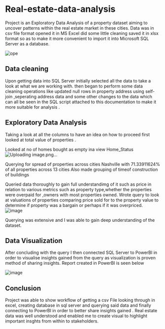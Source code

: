 # Real-estate-data-analysis
Project is an Exploratory Data Analysis of a property dataset aiming to uncover patterns within the real estate market in these cities.
Data was in csv file format opened it in MS Excel did some little cleaning saved it in xlsx format so as to make it more convenient to import it into Microsoft SQL Server as a database.

![ope](https://user-images.githubusercontent.com/107225504/226689468-203bb903-ac2a-4087-a023-0bf0cfcf93e8.jpg)

## Data cleaning
Upon getting data into SQL Server initially selected all the data to take a look at what we are working with. then began to perform some data cleaning operations like updated null rows in property address using self-join ,seperating address data and some other changes to the data which can all be seen in the SQL script attached to this documentation to make it more suitable for analysis .

## Exploratory Data Analysis
Taking a look at all the columns to have an idea on how to proceed first looked at total value of properties .

Looked at no of homes bought as empty ina view Home_Status
![Uploading image.png…]()

 Querying for spread of properties across cities Nashville with 71.33911624% of all properties across 13 cities
Also made grouping of timeof construction of buildings

Queried data thoroughly to gain full understandimg of it such as price in relation to various metrics such as property type,whether the properties were overpaid for ,owners with most properties owned.
Wrote query to look at valuations of properties comparing price sold for to the property value to determine if property was a bargain or perhaps if it was overpriced.
  ![image](https://user-images.githubusercontent.com/107225504/226688417-bed9f677-71d2-43f3-a00a-b9c562e0b179.png)

Querying was extensive and I was able to gain deep understanding of the dataset.
## Data Visualization
After concluding with the query I then connected SQL Server to PowerBI in order to visualise insights gained from the query as visualization is proven method of sharing insights.
Report created in PowerBI is seen below

![image](https://user-images.githubusercontent.com/107225504/226690120-c211345b-eb7c-4020-a45d-3f36457cf692.png)


## Conclusion
Project was able to show workflow of getting a csv File looking through in excel, creating database in sql server and querying said data and finally connecting to PowerBI in order to better share insights gained .
Real estate data was well understood and enabled me to create visual to highlight important insghts from within to stakeholders.


